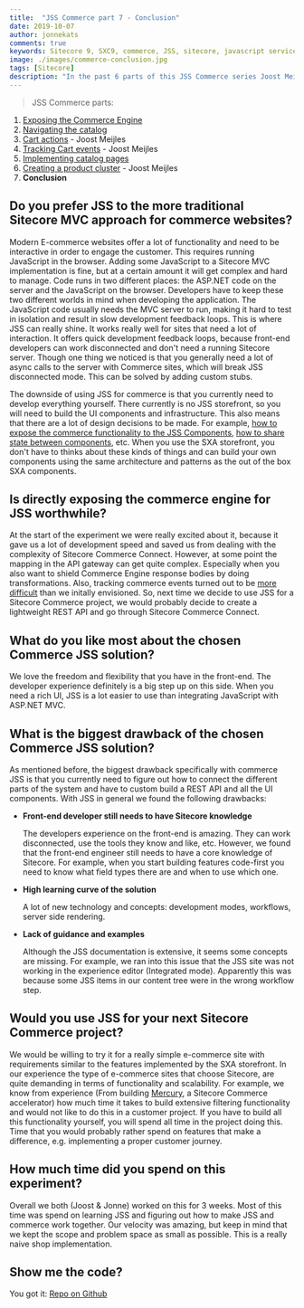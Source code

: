 ```yaml
---
title:  "JSS Commerce part 7 - Conclusion"
date: 2019-10-07
author: jonnekats
comments: true
keywords: Sitecore 9, SXC9, commerce, JSS, sitecore, javascript services
image: ./images/commerce-conclusion.jpg
tags: [Sitecore]
description: "In the past 6 parts of this JSS Commerce series Joost Meijles and me described our experiences developing a basic Sitecore Commerce website with JSS. Most of the articles describe how we implemented a certain feature and why we did it that way. Now that we finished the experiment, we can look back and evaluate using JSS for Sitecore Commerce in a more general way. We will do this by asking ourselves a couple of questions."
---
```

> JSS Commerce parts:
1. [Exposing the Commerce Engine](/2019/exposing-the-commerce-engine/)
2. [Navigating the catalog](/2019/navigating-the-catalog/)
3. [Cart actions](https://joost.meijles.com/jss_cart_actions/) - Joost Meijles
4. [Tracking Cart events](https://joost.meijles.com/jss_tracking_commerce/) - Joost Meijles
5. [Implementing catalog pages](/2019/implement-catalog-pages/)
6. [Creating a product cluster](https://joost.meijles.com/jss_product_cluster/) - Joost Meijles
7. **Conclusion** 

## Do you prefer JSS to the more traditional Sitecore MVC approach for commerce websites?
Modern E-commerce websites offer a lot of functionality and need to be interactive in order to engage the customer. This requires running JavaScript in the browser. Adding some JavaScript to a Sitecore MVC implementation is fine, but at a certain amount it will get complex and hard to manage. Code runs in two different places: the ASP.NET code on the server and the JavaScript on the browser. Developers have to keep these two different worlds in mind when developing the application. The JavaScript code usually needs the MVC server to run, making it hard to test in isolation and result in slow development feedback loops. This is where JSS can really shine. It works really well for sites that need a lot of interaction. It offers quick development feedback loops, because front-end developers can work disconnected and don't need a running Sitecore server. Though one thing we noticed is that you generally need a lot of async calls to the server with Commerce sites, which will break JSS disconnected mode. This can be solved by adding custom stubs. 

The downside of using JSS for commerce is that you currently need to develop everything yourself. There currently is no JSS storefront, so you will need to build the UI components and infrastructure. This also means that there are a lot of design decisions to be made. For example, [how to expose the commerce functionality to the JSS Components](http://jonnekats.nl/2019/exposing-the-commerce-engine/), [how to share state between components](https://joost.meijles.com/jss_cart_actions/), etc. When you use the SXA storefront, you don't have to thinks about these kinds of things and can build your own components using the same architecture and patterns as the out of the box SXA components. 

## Is directly exposing the commerce engine for JSS worthwhile?
At the start of the experiment we were really excited about it, because it gave us a lot of development speed and saved us from dealing with the complexity of Sitecore Commerce Connect. However, at some point the mapping in the API gateway can get quite complex. Especially when you also want to shield Commerce Engine response bodies by doing transformations. Also, tracking commerce events turned out to be [more difficult](https://joost.meijles.com/jss_tracking_commerce/) than we initally envisioned. So, next time we decide to use JSS for a Sitecore Commerce project, we would probably decide to create a lightweight REST API and go through Sitecore Commerce Connect. 

## What do you like most about the chosen Commerce JSS solution?
We love the freedom and flexibility that you have in the front-end. The developer experience definitely is a big step up on this side. When you need a rich UI, JSS is a lot easier to use than integrating JavaScript with ASP.NET MVC. 

## What is the biggest drawback of the chosen Commerce JSS solution?
As mentioned before, the biggest drawback specifically with commerce JSS is that you currently need to figure out how to connect the different parts of the system and have to custom build a REST API and all the UI components. 
With JSS in general we found the following drawbacks: 
- **Front-end developer still needs to have Sitecore knowledge**

   The developers experience on the front-end is amazing. They can work disconnected, use the tools they know and like, etc. However, we found that the front-end engineer still needs to have a core knowledge of Sitecore. For example, when you start building features code-first you need to know what field types there are and when to use which one. 
- **High learning curve of the solution**

   A lot of new technology and concepts: development modes, workflows, server side rendering. 
- **Lack of guidance and examples**

   Although the JSS documentation is extensive, it seems some concepts are missing. For example, we ran into this issue that the JSS site was not working in the experience editor (Integrated mode). Apparently this was because some JSS items in our content tree were in the wrong workflow step.

## Would you use JSS for your next Sitecore Commerce project?
We would be willing to try it for a really simple e-commerce site with requirements similar to the features implemented by the SXA storefront. In our experience the type of e-commerce sites that choose Sitecore, are quite demanding in terms of functionality and scalability. For example, we know from experience (From building [Mercury](https://mercury-ecommerce.com/), a Sitecore Commerce accelerator) how much time it takes to build extensive filtering functionality and would not like to do this in a customer project. If you have to build all this functionality yourself, you will spend all time in the project doing this. Time that you would probably rather spend on features that make a difference, e.g. implementing a proper customer journey. 

## How much time did you spend on this experiment?
Overall we both (Joost & Jonne) worked on this for 3 weeks. Most of this time was spend on learning JSS and figuring out how to make JSS and commerce work together. Our velocity was amazing, but keep in mind that we kept the scope and problem space as small as possible. This is a really naive shop implementation.

## Show me the code?
You got it: [Repo on Github](https://github.com/avivasolutionsnl/jss-commerce)